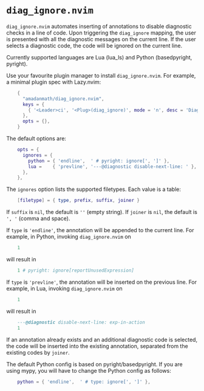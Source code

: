 # `diag_ignore.nvim`

`diag_ignore.nvim` automates inserting of annotations to disable diagnostic
checks in a line of code. Upon triggering the `diag_ignore` mapping, the user
is presented with all the diagnostic messages on the current line. If the user
selects a diagnostic code, the code will be ignored on the current line.

Currently supported languages are Lua (lua_ls) and Python (basedpyright,
pyright).

Use your favourite plugin manager to install `diag_ignore.nvim`.
For example, a minimal plugin spec with Lazy.nvim:

```lua
    {
      "amadanmath/diag_ignore.nvim",
      keys = {
        { '<Leader>ci', '<Plug>(diag_ignore)', mode = 'n', desc = 'Diagnostic: ignore' },
      },
      opts = {},
    }
```

The default options are:

```lua
    opts = {
      ignores = {
        python = { 'endline',  ' # pyright: ignore[', ']' },
        lua =    { 'prevline', '---@diagnostic disable-next-line: ' },
      },
    },
```

The `ignores` option lists the supported filetypes. Each value is a table:

```lua
    [filetype] = { type, prefix, suffix, joiner }
```

If `suffix` is `nil`, the default is `''` (empty string).
If `joiner` is `nil`, the default is `', '` (comma and space).

If `type` is `'endline'`, the annotation will be appended to the current line.
For example, in Python, invoking `diag_ignore.nvim` on

```python
    1
```

will result in

```python
    1 # pyright: ignore[reportUnusedExpression]
```

If `type` is `'prevline'`, the annotation will be inserted on the previous line.
For example, in Lua, invoking `diag_ignore.nvim` on

```lua
    1
```

will result in

```lua
    ---@diagnostic disable-next-line: exp-in-action
    1
```

If an annotation already exists and an additional diagnostic code is selected,
the code will be inserted into the existing annotation, separated from the
existing codes by `joiner`.

The default Python config is based on pyright/basedpyright. If you are using
mypy, you will have to change the Python config as follows:

```lua
    python = { 'endline',  ' # type: ignore[', ']' },
```
